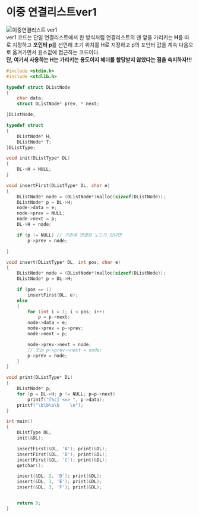 # 이중 연결리스트ver1

![이중연결리스트 ver1](https://user-images.githubusercontent.com/81175672/162357166-bb2cd156-6f62-485d-bd0c-f0b48ed750e4.JPG)                   
ver1 코드는 단일 연결리스트에서 한 방식처럼 연결리스트의 맨 앞을 가리키는 **H**를 따로 지정하고 **포인터 p**를 선언해 초기 위치를 H로 지정하고 p의 포인터 값을 계속 다음으로 옮겨가면서 원소값에 접근하는 코드이다.       
**단, 여기서 사용하는 H는 가리키는 용도이지 헤더를 할당받지 않았다는 점을 숙지하자!!!**           

```C
#include <stdio.h>
#include <stdlib.h>

typedef struct DListNode
{
	char data;
	struct DListNode* prev, * next;

}DListNode;

typedef struct
{
	DListNode* H;
	DListNode* T;
}DListType;

void init(DListType* DL)
{
	DL->H = NULL;
}

void insertFirst(DListType* DL, char e)
{
	DListNode* node = (DListNode*)malloc(sizeof(DListNode));
	DListNode* p = DL->H;
	node->data = e;
	node->prev = NULL;
	node->next = p;
	DL->H = node;

	if (p != NULL) // 기존에 연결된 노드가 있다면
		p->prev = node;

}

void insert(DListType* DL, int pos, char e)
{
	DListNode* node = (DListNode*)malloc(sizeof(DListNode));
	DListNode* p = DL->H;

	if (pos == 1)
		insertFirst(DL, e);
	else
	{
		for (int i = 1; i < pos; i++)
			p = p->next;
		node->data = e;
		node->prev = p->prev;
		node->next = p;

		node->prev->next = node;
		// 또는 p->prev->next = node;
		p->prev = node;
	}
}

void print(DListType* DL)
{
	DListNode* p;
	for (p = DL->H; p != NULL; p=p->next)
		printf("[%c] <=> ", p->data);
	printf("\b\b\b\b	\n");
}

int main()
{
	DListType DL;
	init(&DL);

	insertFirst(&DL, 'A'); print(&DL);
	insertFirst(&DL, 'B'); print(&DL);
	insertFirst(&DL, 'C'); print(&DL);
	getchar();

	insert(&DL, 2, 'D'); print(&DL);
	insert(&DL, 1, 'E'); print(&DL);
	insert(&DL, 3, 'F'); print(&DL);


	return 0;
}
```
